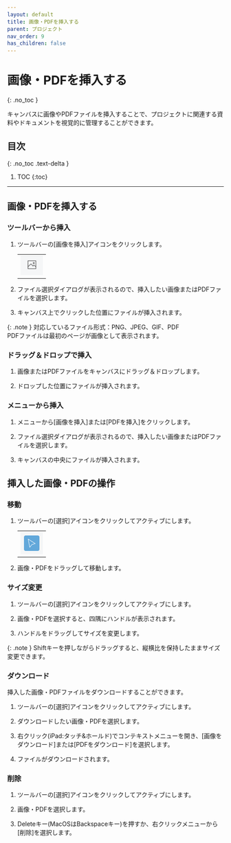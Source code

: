```yaml
---
layout: default
title: 画像・PDFを挿入する
parent: プロジェクト
nav_order: 9
has_children: false
---
```


# 画像・PDFを挿入する
{: .no_toc }

キャンバスに画像やPDFファイルを挿入することで、プロジェクトに関連する資料やドキュメントを視覚的に管理することができます。

## 目次
{: .no_toc .text-delta }

1. TOC
{:toc}

---

## 画像・PDFを挿入する

### ツールバーから挿入

1. ツールバーの[画像を挿入]アイコンをクリックします。

   <table><tr><td>
   <img src="/assets/images/projects/14.png" width=52px>
   </td></tr></table>

2. ファイル選択ダイアログが表示されるので、挿入したい画像またはPDFファイルを選択します。

3. キャンバス上でクリックした位置にファイルが挿入されます。

{: .note }
対応しているファイル形式：PNG、JPEG、GIF、PDF  
PDFファイルは最初のページが画像として表示されます。

### ドラッグ＆ドロップで挿入

1. 画像またはPDFファイルをキャンバスにドラッグ＆ドロップします。

2. ドロップした位置にファイルが挿入されます。

### メニューから挿入

1. メニューから[画像を挿入]または[PDFを挿入]をクリックします。

2. ファイル選択ダイアログが表示されるので、挿入したい画像またはPDFファイルを選択します。

3. キャンバスの中央にファイルが挿入されます。

## 挿入した画像・PDFの操作

### 移動

1. ツールバーの[選択]アイコンをクリックしてアクティブにします。

   <table><tr><td>
   <img src="/assets/images/activetool-selection.png" width="52px">
   </td></tr></table>

2. 画像・PDFをドラッグして移動します。

### サイズ変更

1. ツールバーの[選択]アイコンをクリックしてアクティブにします。

2. 画像・PDFを選択すると、四隅にハンドルが表示されます。

3. ハンドルをドラッグしてサイズを変更します。

{: .note }
Shiftキーを押しながらドラッグすると、縦横比を保持したままサイズ変更できます。

### ダウンロード

挿入した画像・PDFファイルをダウンロードすることができます。

1. ツールバーの[選択]アイコンをクリックしてアクティブにします。

2. ダウンロードしたい画像・PDFを選択します。

3. 右クリック(iPad:タッチ&ホールド)でコンテキストメニューを開き、[画像をダウンロード]または[PDFをダウンロード]を選択します。

4. ファイルがダウンロードされます。

### 削除

1. ツールバーの[選択]アイコンをクリックしてアクティブにします。

2. 画像・PDFを選択します。

3. Deleteキー(MacOSはBackspaceキー)を押すか、右クリックメニューから[削除]を選択します。

